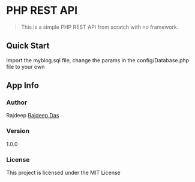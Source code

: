 # PHP REST API

> This is a simple PHP REST API from scratch with no framework.

## Quick Start

Import the myblog.sql file, change the params in the config/Database.php file to your own

## App Info

### Author

Rajdeep
[Rajdeep Das](http://rajdeep-das.github.io/)

### Version

1.0.0

### License

This project is licensed under the MIT License
